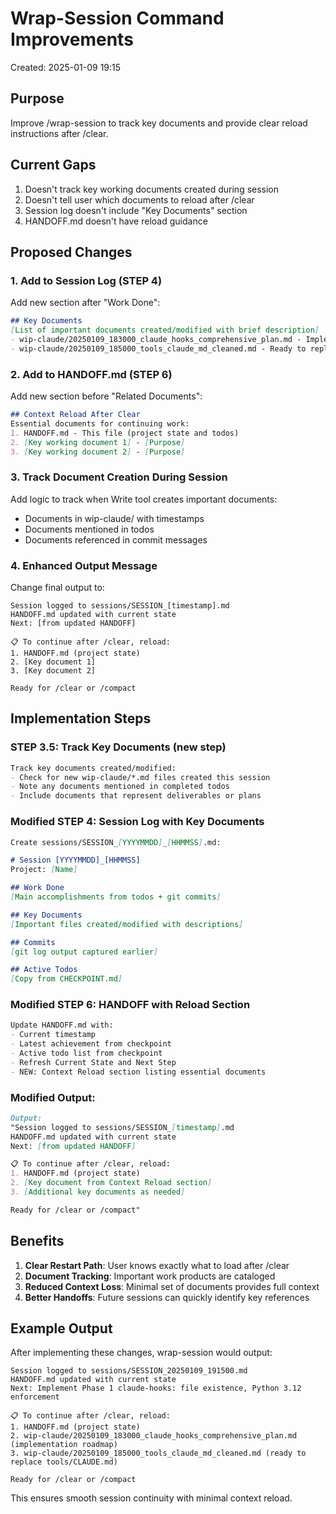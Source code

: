 # Wrap-Session Command Improvements
Created: 2025-01-09 19:15

## Purpose
Improve /wrap-session to track key documents and provide clear reload instructions after /clear.

## Current Gaps
1. Doesn't track key working documents created during session
2. Doesn't tell user which documents to reload after /clear
3. Session log doesn't include "Key Documents" section
4. HANDOFF.md doesn't have reload guidance

## Proposed Changes

### 1. Add to Session Log (STEP 4)
Add new section after "Work Done":
```markdown
## Key Documents
[List of important documents created/modified with brief description]
- wip-claude/20250109_183000_claude_hooks_comprehensive_plan.md - Implementation roadmap
- wip-claude/20250109_185000_tools_claude_md_cleaned.md - Ready to replace tools/CLAUDE.md
```

### 2. Add to HANDOFF.md (STEP 6)
Add new section before "Related Documents":
```markdown
## Context Reload After Clear
Essential documents for continuing work:
1. HANDOFF.md - This file (project state and todos)
2. [Key working document 1] - [Purpose]
3. [Key working document 2] - [Purpose]
```

### 3. Track Document Creation During Session
Add logic to track when Write tool creates important documents:
- Documents in wip-claude/ with timestamps
- Documents mentioned in todos
- Documents referenced in commit messages

### 4. Enhanced Output Message
Change final output to:
```
Session logged to sessions/SESSION_[timestamp].md
HANDOFF.md updated with current state
Next: [from updated HANDOFF]

📋 To continue after /clear, reload:
1. HANDOFF.md (project state)
2. [Key document 1]
3. [Key document 2]

Ready for /clear or /compact
```

## Implementation Steps

### STEP 3.5: Track Key Documents (new step)
```markdown
Track key documents created/modified:
- Check for new wip-claude/*.md files created this session
- Note any documents mentioned in completed todos
- Include documents that represent deliverables or plans
```

### Modified STEP 4: Session Log with Key Documents
```markdown
Create sessions/SESSION_[YYYYMMDD]_[HHMMSS].md:

# Session [YYYYMMDD]_[HHMMSS]
Project: [Name]

## Work Done
[Main accomplishments from todos + git commits]

## Key Documents
[Important files created/modified with descriptions]

## Commits
[git log output captured earlier]

## Active Todos
[Copy from CHECKPOINT.md]
```

### Modified STEP 6: HANDOFF with Reload Section
```markdown
Update HANDOFF.md with:
- Current timestamp
- Latest achievement from checkpoint
- Active todo list from checkpoint
- Refresh Current State and Next Step
- NEW: Context Reload section listing essential documents
```

### Modified Output:
```markdown
Output:
"Session logged to sessions/SESSION_[timestamp].md
HANDOFF.md updated with current state
Next: [from updated HANDOFF]

📋 To continue after /clear, reload:
1. HANDOFF.md (project state)
2. [Key document from Context Reload section]
3. [Additional key documents as needed]

Ready for /clear or /compact"
```

## Benefits

1. **Clear Restart Path**: User knows exactly what to load after /clear
2. **Document Tracking**: Important work products are cataloged
3. **Reduced Context Loss**: Minimal set of documents provides full context
4. **Better Handoffs**: Future sessions can quickly identify key references

## Example Output

After implementing these changes, wrap-session would output:
```
Session logged to sessions/SESSION_20250109_191500.md
HANDOFF.md updated with current state
Next: Implement Phase 1 claude-hooks: file existence, Python 3.12 enforcement

📋 To continue after /clear, reload:
1. HANDOFF.md (project state)
2. wip-claude/20250109_183000_claude_hooks_comprehensive_plan.md (implementation roadmap)
3. wip-claude/20250109_185000_tools_claude_md_cleaned.md (ready to replace tools/CLAUDE.md)

Ready for /clear or /compact
```

This ensures smooth session continuity with minimal context reload.